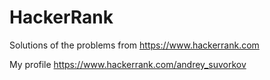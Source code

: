 # HackerRank

Solutions of the problems from https://www.hackerrank.com

My profile https://www.hackerrank.com/andrey_suvorkov
